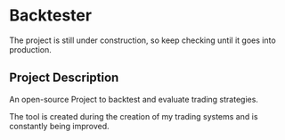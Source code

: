 # Backtester
The project is still under construction, so keep checking until it goes into production.

## Project Description
An open-source Project to backtest and evaluate trading strategies.

The tool is created during the creation of my trading systems and is constantly being improved.